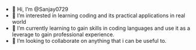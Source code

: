 - 👋 Hi, I’m @Sanjay0729
- 👀 I’m interested in learning coding and its practical applications in real world
- 🌱 I’m currently learning to gain skills in coding languages and use it as a leverage to gain professional experience.
- 💞️ I’m looking to collaborate on anything that i can be useful to.

<!---
Sanjay0729/Sanjay0729 is a ✨ special ✨ repository because its `README.md` (this file) appears on your GitHub profile.
You can click the Preview link to take a look at your changes.
--->
